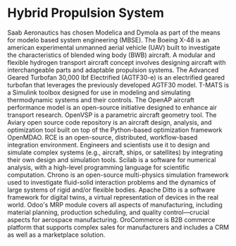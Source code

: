 # Hybrid Propulsion System

Saab Aeronautics has chosen Modelica and Dymola as part of the means for modelo based system engineering (MBSE). The Boeing X-48 is an american experimental unmanned aerial vehicle (UAV) built to investigate the characteristics of blended wing body (BWB) aircraft. A modular and flexible hydrogen transport aircraft concept involves designing aircraft with interchangeable parts and adaptable propulsion systems. The Advanced Geared Turbofan 30,000 lbf Electrified (AGTF30-e) is an electrified geared turbofan that leverages the previously developed AGTF30 model. T-MATS is a Simulink toolbox designed for use in modeling and simulating thermodynamic systems and their controls. The OpenAP aircraft performance model is an open-source initiative designed to enhance air transport research. OpenVSP is a parametric aircraft geometry tool. The Aviary open source code repository is an aircraft design, analysis, and optimization tool built on top of the Python-based optimization framework OpenMDAO. RCE is an open-source, distributed, workflow-based integration environment. Engineers and scientists use it to design and simulate complex systems (e.g., aircraft, ships, or satellites) by integrating their own design and simulation tools. Scilab is a software for numerical analysis, with a high-level programming language for scientific computation. Chrono is an open-source multi-physics simulation framework used to investigate fluid-solid interaction problems and the dynamics of large systems of rigid and/or flexible bodies. Apache Ditto is a software framework for digital twins, a virtual representation of devices in the real world. Odoo's MRP module covers all aspects of manufacturing, including material planning, production scheduling, and quality control—crucial aspects for aerospace manufacturing. OroCommerce is B2B commerce platform that supports complex sales for manufacturers and includes a CRM as well as a marketplace solution.
